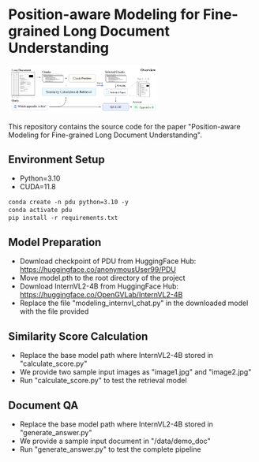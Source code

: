 # Position-aware Modeling for Fine-grained Long Document Understanding
<img src="model_overview.png" alt="PDU" style="width:60%;" />

This repository contains the source code for the paper "Position-aware Modeling for Fine-grained Long Document Understanding".

## Environment Setup

* Python=3.10
* CUDA=11.8
```shell
conda create -n pdu python=3.10 -y
conda activate pdu
pip install -r requirements.txt
```

## Model Preparation

* Download checkpoint of PDU from HuggingFace Hub: https://huggingface.co/anonymousUser99/PDU
* Move model.pth to the root directory of the project
* Download InternVL2-4B from HuggingFace Hub: https://huggingface.co/OpenGVLab/InternVL2-4B
* Replace the file "modeling_internvl_chat.py" in the downloaded model with the file provided

## Similarity Score Calculation
* Replace the base model path where InternVL2-4B stored in "calculate_score.py"
* We provide two sample input images as "image1.jpg" and "image2.jpg"
* Run "calculate_score.py" to test the retrieval model

## Document QA
* Replace the base model path where InternVL2-4B stored in "generate_answer.py"
* We provide a sample input document in "/data/demo_doc"
* Run "generate_answer.py" to test the complete pipeline